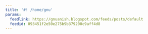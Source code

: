 ```yaml
---
title: '#! /home/gnu'
params:
  feedlink: https://gnuanish.blogspot.com/feeds/posts/default
  feedid: 093451f2e50e275b9b379200c9aff4d8
---
```


